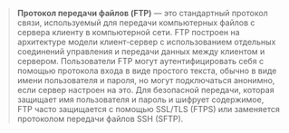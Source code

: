 > **Протокол передачи файлов (FTP)** — это стандартный протокол связи, используемый для передачи компьютерных файлов с сервера клиенту в компьютерной сети. FTP построен на архитектуре модели клиент-сервер с использованием отдельных соединений управления и передачи данных между клиентом и сервером. Пользователи FTP могут аутентифицировать себя с помощью протокола входа в виде простого текста, обычно в виде имени пользователя и пароля, но могут подключаться анонимно, если сервер настроен на это. Для безопасной передачи, которая защищает имя пользователя и пароль и шифрует содержимое, FTP часто защищается с помощью SSL/TLS (FTPS) или заменяется протоколом передачи файлов SSH (SFTP).